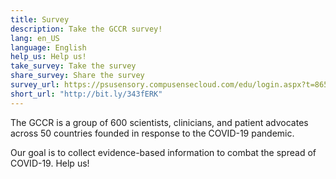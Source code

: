 ```yaml
---
title: Survey
description: Take the GCCR survey!
lang: en_US
language: English
help_us: Help us!
take_survey: Take the survey
share_survey: Share the survey
survey_url: https://psusensory.compusensecloud.com/edu/login.aspx?t=86572382-0eec-447a-87ca-eb5c4d4d4d52
short_url: "http://bit.ly/343fERK"
---
```

The GCCR is a group of 600 scientists, clinicians, and patient advocates across 50 countries founded in response to the COVID-19 pandemic.

Our goal is to collect evidence-based information to combat the spread of COVID-19. Help us!